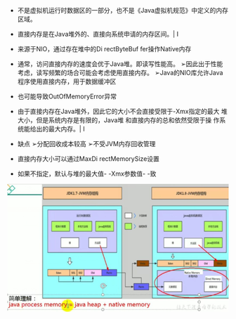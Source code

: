 



- 不是虚拟机运行时数据区的一部分，也不是《Java虚拟机规范》中定义的内存区域。
- 直接内存是在Java堆外的、直接向系统申请的内存区间。| I
- 来源于NIO，通过存在堆中的Di rectByteBuf fer操作Native内存
- 通常，访问直接内存的速度会优于Java堆。即读写性能高。
  ➢因此出于性能考虑，读写频繁的场合可能会考虑使用直接内存。
  ➢Java的NIO库允许Java程序使用直接内存，用于数据缓冲区



- 也可能导致OutOfMemoryError异常
- 由于直接内存在Java堆外，因此它的大小不会直接受限于-Xmx指定的最大
  堆大小，但是系统内存是有限的，Java堆 和直接内存的总和依然受限于操
  作系统能给出的最大内存。| I
- 缺点
  ➢分配回收成本较高
  ➢不受JVM内存回收管理
- 直接内存大小可以通过MaxDi rectMemorySize设置
- 如果不指定，默认与堆的最大值- -Xmx参数值- -致



![](picc/直接内存.png)

